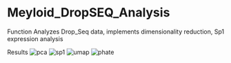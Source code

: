 # Meyloid_DropSEQ_Analysis

Function
Analyzes Drop_Seq data, implements dimensionality reduction, Sp1 expression analysis

Results
![pca](https://github.com/user-attachments/assets/b2722eb6-5dc3-45c8-bb1e-83f9f7235e49)
![sp1](https://github.com/user-attachments/assets/ba3f0caa-9822-4d02-ba28-6a2fcf63509d)
![umap](https://github.com/user-attachments/assets/e4faced1-fbb9-41c1-81b3-23f9a1253a7a)
![phate](https://github.com/user-attachments/assets/b6f66161-4c66-46d9-8afb-4497abdbc3b8)
